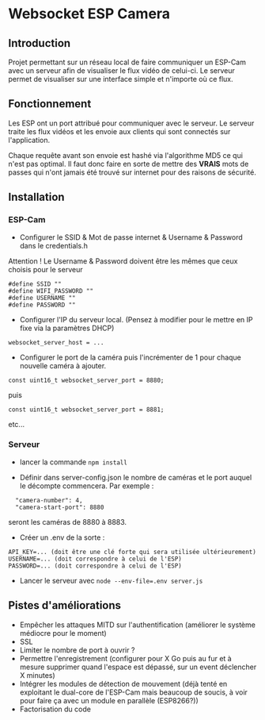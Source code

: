 
# Websocket ESP Camera

## Introduction

Projet permettant sur un réseau local de faire communiquer un ESP-Cam avec un serveur afin de visualiser le flux vidéo de celui-ci.
Le serveur permet de visualiser sur une interface simple et n'importe où ce flux.

## Fonctionnement

Les ESP ont un port attribué pour communiquer avec le serveur. 
Le serveur traite les flux vidéos et les envoie aux clients qui sont connectés sur l'application.

Chaque requête avant son envoie est hashé via l'algorithme MD5 ce qui n'est pas optimal. Il faut donc faire en sorte de mettre des **VRAIS** mots de passes qui n'ont jamais été trouvé sur internet pour des raisons de sécurité.

## Installation

### ESP-Cam

+ Configurer le SSID & Mot de passe internet & Username & Password dans le credentials.h

Attention ! Le Username & Password doivent être les mêmes que ceux choisis pour le serveur

```
#define SSID ""
#define WIFI_PASSWORD ""
#define USERNAME ""
#define PASSWORD ""
```

+ Configurer l'IP du serveur local. (Pensez à modifier pour le mettre en IP fixe via la paramètres DHCP)

```
websocket_server_host = ...
```

+ Configurer le port de la caméra puis l'incrémenter de 1 pour chaque nouvelle caméra à ajouter.

```
const uint16_t websocket_server_port = 8880;
```
puis
```
const uint16_t websocket_server_port = 8881;
```

etc...

### Serveur 


+ lancer la commande `npm install`

+ Définir dans server-config.json le nombre de caméras et le port auquel le décompte commencera.
Par exemple : 
```
  "camera-number": 4,
  "camera-start-port": 8880
```
seront les caméras de 8880 à 8883.

+ Créer un .env de la sorte : 

```
API_KEY=... (doit être une clé forte qui sera utilisée ultérieurement)
USERNAME=... (doit correspondre à celui de l'ESP)
PASSWORD=... (doit correspondre à celui de l'ESP)
```

+ Lancer le serveur avec `node --env-file=.env server.js`

## Pistes d'améliorations

+ Empêcher les attaques MITD sur l'authentification (améliorer le système médiocre pour le moment)
+ SSL
+ Limiter le nombre de port à ouvrir ?
+ Permettre l'enregistrement (configurer pour X Go puis au fur et à mesure supprimer quand l'espace est dépassé, sur un event déclencher X minutes)
+ Intégrer les modules de détection de mouvement (déjà tenté en exploitant le dual-core de l'ESP-Cam mais beaucoup de soucis, à voir pour faire ça avec un module en parallèle (ESP8266?))
+ Factorisation du code

